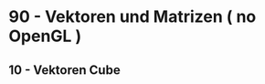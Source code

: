 <html>
    <b><h1>90 - Vektoren und Matrizen ( no OpenGL )</h1></b>
    <b><h2>10 - Vektoren Cube</h2></b>

</html>

